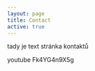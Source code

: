 ```yaml
---
layout: page
title: Contact
active: true
---
```

tady je text stránka kontaktů

youtube Fk4YG4n9X5g
